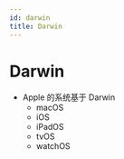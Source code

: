 ```yaml
---
id: darwin
title: Darwin
---
```


# Darwin

- Apple 的系统基于 Darwin
  - macOS
  - iOS
  - iPadOS
  - tvOS
  - watchOS
